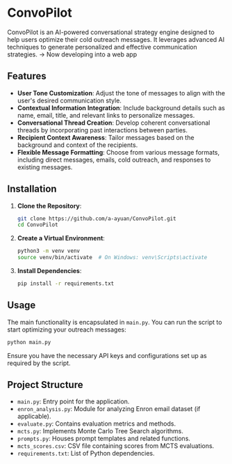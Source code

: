 # ConvoPilot

ConvoPilot is an AI-powered conversational strategy engine designed to help users optimize their cold outreach messages.  It leverages advanced AI techniques to generate personalized and effective communication strategies.
-> Now developing into a web app

## Features

* **User Tone Customization**: Adjust the tone of messages to align with the user's desired communication style.
* **Contextual Information Integration**: Include background details such as name, email, title, and relevant links to personalize messages.
* **Conversational Thread Creation**: Develop coherent conversational threads by incorporating past interactions between parties.
* **Recipient Context Awareness**: Tailor messages based on the background and context of the recipients.
* **Flexible Message Formatting**: Choose from various message formats, including direct messages, emails, cold outreach, and responses to existing messages.

## Installation

1. **Clone the Repository**:

   ```bash
   git clone https://github.com/a-ayuan/ConvoPilot.git
   cd ConvoPilot
   ```



2. **Create a Virtual Environment**:

   ```bash
   python3 -m venv venv
   source venv/bin/activate  # On Windows: venv\Scripts\activate
   ```



3. **Install Dependencies**:

   ```bash
   pip install -r requirements.txt
   ```



## Usage

The main functionality is encapsulated in `main.py`. You can run the script to start optimizing your outreach messages:

```bash
python main.py
```



Ensure you have the necessary API keys and configurations set up as required by the script.

## Project Structure

* `main.py`: Entry point for the application.
* `enron_analysis.py`: Module for analyzing Enron email dataset (if applicable).
* `evaluate.py`: Contains evaluation metrics and methods.
* `mcts.py`: Implements Monte Carlo Tree Search algorithms.
* `prompts.py`: Houses prompt templates and related functions.
* `mcts_scores.csv`: CSV file containing scores from MCTS evaluations.
* `requirements.txt`: List of Python dependencies.

